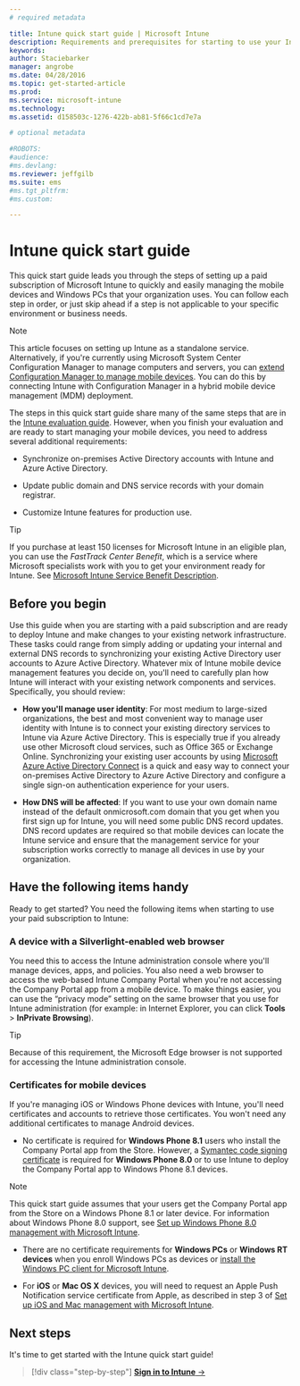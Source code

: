 ```yaml
---
# required metadata

title: Intune quick start guide | Microsoft Intune
description: Requirements and prerequisites for starting to use your Intune subscription
keywords:
author: Staciebarker
manager: angrobe
ms.date: 04/28/2016
ms.topic: get-started-article
ms.prod:
ms.service: microsoft-intune
ms.technology:
ms.assetid: d158503c-1276-422b-ab81-5f66c1cd7e7a

# optional metadata

#ROBOTS:
#audience:
#ms.devlang:
ms.reviewer: jeffgilb
ms.suite: ems
#ms.tgt_pltfrm:
#ms.custom:

---
```



# Intune quick start guide
This quick start guide leads you through the steps of setting up a paid subscription of Microsoft Intune to quickly and easily managing the mobile devices and Windows PCs that your organization uses. You can follow each step in order, or just skip ahead if a step is not applicable to your specific environment or business needs.

>[!NOTE]
>This article focuses on setting up Intune as a standalone service. Alternatively, if you're currently using Microsoft System Center Configuration Manager to manage computers and servers, you can [extend Configuration Manager to manage mobile devices](https://technet.microsoft.com/library/jj884158.aspx). You can do this by connecting Intune with Configuration Manager in a hybrid mobile device management (MDM) deployment.

The steps in this quick start guide share many of the same steps that are in the [Intune evaluation guide](/intune/understand-explore/get-started-with-a-30-day-trial-of-microsoft-intune). However, when you finish your evaluation and are ready to start managing your mobile devices, you need to address several additional requirements:

-   Synchronize on-premises Active Directory accounts with Intune and Azure Active Directory.

-   Update public domain and DNS service records with your domain registrar.

-   Customize Intune features for production use.

>[!TIP]
>If you purchase at least 150 licenses for Microsoft Intune in an eligible plan, you can use the *FastTrack Center Benefit*, which is a service where Microsoft specialists work with you to get your environment ready for Intune. See [Microsoft Intune Service Benefit Description](https://technet.microsoft.com/library/mt228265.aspx).


## Before you begin
Use this guide when you are starting with a paid subscription and are ready to deploy Intune and make changes to your existing network infrastructure. These tasks could range from simply adding or updating your internal and external DNS records to synchronizing your existing Active Directory user accounts to Azure Active Directory. Whatever mix of Intune mobile device management features you decide on, you'll need to carefully plan how Intune will interact with your existing network components and services. Specifically, you should review:

-   **How you'll manage user identity**: For most medium to large-sized organizations, the best and most convenient way to manage user identity with Intune is to connect your existing directory services to Intune via Azure Active Directory. This is especially true if you already use other Microsoft cloud services, such as Office 365 or Exchange Online. Synchronizing your existing user accounts by using [Microsoft Azure Active Directory Connect](https://www.microsoft.com/download/details.aspx?id=47594) is a quick and easy way to connect your on-premises Active Directory to Azure Active Directory and configure a single sign-on authentication experience for your users.

-   **How DNS will be affected**: If you want to use your own domain name instead of the default onmicrosoft.com domain that you get when you first sign up for Intune, you will need some public DNS record updates. DNS record updates are required so that mobile devices can locate the Intune service and ensure that the management service for your subscription works correctly to manage all devices in use by your organization.

## Have the following items handy
Ready to get started? You need the following items when starting to use your paid subscription to Intune:

### A device with a Silverlight-enabled web browser
You need this to access the Intune administration console where you'll manage devices, apps, and policies. You also need a web browser to access the web-based Intune Company Portal when you're not accessing the Company Portal app from a mobile device. To make things easier, you can use the “privacy mode” setting on the same browser that you use for Intune administration (for example: in Internet Explorer, you can click **Tools** &gt; **InPrivate Browsing**).

>[!TIP]
>Because of this requirement, the Microsoft Edge browser is not supported for accessing the Intune administration console.


### Certificates for mobile devices
If you're managing iOS or Windows Phone devices with Intune, you'll need certificates and accounts to retrieve those certificates. You won't need any additional certificates to manage Android devices.

- No certificate is required for **Windows Phone 8.1** users who install the Company Portal app from the Store. However, a [Symantec code signing certificate](https://products.websecurity.symantec.com/orders/enrollment/microsoftCert.do) is required for **Windows Phone 8.0** or to use Intune to deploy the Company Portal app to Windows Phone 8.1 devices.

>[!NOTE]
>This quick start guide assumes that your users get the Company Portal app from the Store on a Windows Phone 8.1 or later device. For information about Windows Phone 8.0 support, see [Set up Windows Phone 8.0 management with Microsoft Intune](/Intune/deploy-use/set-up-windows-phone-8.0-management-with-microsoft-intune).

- There are no certificate requirements for **Windows PCs** or **Windows RT devices** when you enroll Windows PCs as devices or [install the Windows PC client for Microsoft Intune](/intune/deploy-use/install-the-windows-pc-client-with-microsoft-intune).

- For **iOS** or **Mac OS X** devices, you will need to request an Apple Push Notification service certificate from Apple, as described in step 3 of [Set up iOS and Mac management with Microsoft Intune](/intune/deploy-use/set-up-ios-and-mac-management-with-microsoft-intune).

## Next steps
It's time to get started with the Intune quick start guide!

>[!div class="step-by-step"]
[**Sign in to Intune** &rarr;](start-with-a-paid-subscription-to-microsoft-intune-step-1.md)
